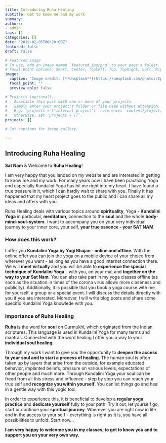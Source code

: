 ```yaml
---
title: Introducing Ruha Healing
subtitle: Get to know me and my work 
summary:
authors:
- admin
tags: []
categories: []
date: "2019-02-05T00:00:00Z"
featured: false
draft: false

# Featured image
# To use, add an image named `featured.jpg/png` to your page's folder.
# Focal point options: Smart, Center, TopLeft, Top, TopRight, Left, Right, BottomLeft, Bottom, BottomRight
image:
  caption: 'Image credit: [**Unsplash**](https://unsplash.com/photos/CpkOjOcXdUY)'
  focal_point: ""
  preview_only: false

# Projects (optional).
#   Associate this post with one or more of your projects.
#   Simply enter your project's folder or file name without extension.
#   E.g. `projects = ["internal-project"]` references `content/project/deep-learning/index.md`.
#   Otherwise, set `projects = []`.
projects: []

# Set captions for image gallery.

---
```




## Introducing Ruha Healing

**Sat Nam** & Welcome to **Ruha Healing**!

I am very happy that you landed on my website and are interested in getting to know me and my work. 
For many years now I have been practicing Yoga and especially Kundalini Yoga has hit me right into my heart. I have found a true treasure in it, which I can hardly wait to share with you. Finally it has happened that my heart project goes to the public and I can share all my ideas and offers with you. 

Ruha Healing deals with various topics around **spirituality**, Yoga - **Kundalini Yoga** in particular, **meditation**, connection to the **soul** and the whole **body-mind-soul-system**. I want to accompany you on your very individual journey to your inner core, your self, **your true essence - your SAT NAM**. 

### How does this work?
I offer you **Kundalini Yoga by Yogi Bhajan - online and offline**. 
With the online offer you can join the yoga on a mobile device of your choice from wherever you want - as long as you have a good internet connection there. We will **meet virtually** and you will be able to **experience the special technique of Kundalini Yoga** - with you, on your mat and **together on the way to your Sat Nam**. 
You can also take part in my yoga classes offline (as soon as the situation in times of the corona virus allows more closeness and publicity). 
Additionally, it is possible that you book a yoga course with me for yourself, a group or a special event. I will discuss the details directly with you if you are interested. 
Moreover, I will write blog posts and share some specific Kundalini Yoga knowlede with you. 

### Importance of Ruha Healing

**Ruha** is the word for **soul** on Gurmukhi, which originated from the Indian scriptures. This language is used in Kundalini Yoga for many terms and mantras. Connected with the word healing I offer you a way to your **individual soul healing**. 

Through my work I want to give you the opportunity to **deepen the access to your soul and to start a process of healing**. The human soul is often taken up by layers that arise from the outside, for example educated behavior, implanted beliefs, pressure on various levels, expectations of other people and much more. Through Kundalini Yoga your soul can be freed from all this stress and influence - step by step you can reach your true self and **recognize you within yourself**. You can let things go and heal in a gentle way with this yogic tool. 

In order to experience this, it is beneficial to develop a **regular yoga practice** and **dedicate yourself** fully to your path. Try it out, let yourself go, start or continue your **spiritual journey**. Wherever you are right now in life and in the access to your self - everything is right as it is, you have all possibilities to unfold. Start now... 

**I am very happy to welcome you in my classes, to get to know you and to support you on your very own way.**  